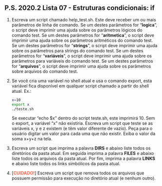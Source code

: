 ## P.S. 2020.2 Lista 07 - Estruturas condicionais: if

1. Escreva um script chamado help_test.sh. Este deve receber um ou mais parâmetros de linha de comando. Se um destes parâmetros for “**logica**”, o script deve imprimir uma ajuda sobre os parâmetros lógicos do comando test. Se um destes parâmetros for “**aritmetica**”, o script deve imprimir uma ajuda sobre os parâmetros aritméticos do comando test. Se um destes parâmetros for “**strings**”, o script deve imprimir uma ajuda sobre os parâmetros para strings do comando test. Se um destes parâmetros for “**variáveis**”, o script deve imprimir uma ajuda sobre os parâmetros para variáveis do comando test. Se um destes parâmetros for “**arquivos**”, o script deve imprimir uma ajuda sobre os parâmetros sobre arquivos do comando test.


2. Se você cria uma variável no shell atual e usa o comando export, esta variável fica disponível em qualquer script chamado a partir do shell atual. Ex.:

    ```sh
    x=10
    export x
    ./teste.sh
    ```

    Se executar “echo $x” dentro do script teste.sh, este imprimirá 10. Sem o export, a variável “x” não existiria. Escreva um script que teste se as variáveis x, y e z existem (e têm valor diferente de vazio). Peça para o usuário digitar um valor para cada uma que não existir. Exiba o valor da soma x+y+z na tela.


3. Escreva um script que imprima a palavra **DIRS** e abaixo liste todos os diretórios da pasta atual. Em seguida imprima a palavra **FILES** e abaixo liste todos os arquivos da pasta atual. Por fim, imprima a palavra **LINKS** e abaixo liste todos os links simbólicos da pasta atual.


4. [<b style="color:Tomato">CUIDADO!</b>]  Escreva um script que remova todos os arquivos que possuem permissão para execução no diretório atual (e nenhum outro).
